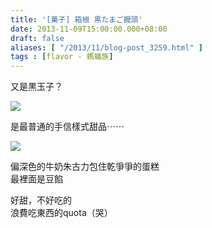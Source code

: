 ```yaml
---
title: '[菓子] 箱根 黒たまご饅頭'
date: 2013-11-09T15:00:00.000+08:00
draft: false
aliases: [ "/2013/11/blog-post_3259.html" ]
tags : [flavor - 螞蟻族]
---
```


又是黒玉子？  

![](/images/hakutamagocake.jpg)

是最普通的手信樣式甜品⋯⋯  

![](/images/hakutamagocake1.jpg)

偏深色的牛奶朱古力包住乾爭爭的蛋糕  
最裡面是豆餡
  

好甜，不好吃的  
浪費吃東西的quota（哭）

